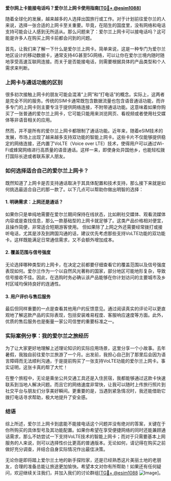 **爱尔网上卡能接电话吗？爱尔兰上网卡使用指南[[TG💪+ @esim1088](https://t.me/s/esim1088)]**

随着全球化的发展，越来越多的人选择出国旅行或工作。对于计划前往爱尔兰的人来说，选择一张合适的上网卡至关重要。毕竟，在陌生的国度里，没有网络和电话支持可能会让人感到无所适从。那么问题来了：爱尔兰上网卡可以接电话吗？这可能是许多人在购买上网卡前都会问到的问题。

首先，让我们来了解一下什么是爱尔兰上网卡。简单来说，这是一种专门为爱尔兰地区设计的移动数据卡，通常支持4G甚至5G网络，可以让你在爱尔兰境内随时随地享受高速互联网连接。而关于是否能接电话，则需要根据具体的产品类型和个人需求来判断。

### 上网卡与通话功能的区别

很多初次接触上网卡的朋友可能会混淆“上网”和“打电话”的概念。实际上，这两者是完全不同的服务。传统的SIM卡通常既包含数据流量也包含语音通话功能，而许多专门的上网卡则主要专注于提供网络连接，不附带通话功能。这意味着如果你购买了一张普通的爱尔兰上网卡，它可能只能用来浏览网页、看视频或者使用社交媒体等非语音相关的应用。

然而，并不是所有的爱尔兰上网卡都限制了通话功能。近年来，随着eSIM技术的发展，市场上出现了越来越多支持双功能的智能上网卡。这些卡片不仅能够提供稳定的网络连接，还内置了VoLTE（Voice over LTE）技术，使得用户可以通过Wi-Fi或蜂窝网络进行高质量的语音通话。这样一来，即使身处异国他乡，也能轻松拨打国际长途或者联系家人朋友。

### 如何选择适合自己的爱尔兰上网卡？

既然知道了上网卡是否支持通话取决于其具体配置和技术支持，那么接下来就是如何挑选最适合自己的那一款了。以下几点可以帮助你做出明智的选择：

#### 1. 明确需求：上网还是通话？
如果你只是单纯地需要在爱尔兰期间保持在线状态，比如刷社交媒体、观看流媒体内容或是查找信息，那么一款基础型的上网卡就足够了。这类产品价格相对便宜，且操作简便，非常适合短期游客使用。
但如果除了上网之外还需要经常拨打或接听电话，尤其是涉及到跨国沟通的话，建议优先考虑那些支持VoLTE功能的双功能卡。这样既能满足日常通信需求，又不会额外增加成本。

#### 2. 覆盖范围与信号强度
无论选择哪种类型的上网卡，在决定之前都要仔细查看它的覆盖范围以及信号强度表现如何。爱尔兰作为一个以自然风光著称的国家，部分地区可能地形复杂，导致信号接收不佳。因此，在选购时务必确认该产品能够在你计划访问的主要城市及乡村区域均保持良好的连通性。

#### 3. 用户评价与售后服务
最后但同样重要的一点是查看其他用户的反馈意见。通过阅读真实的评论可以更直观地了解这款产品的实际表现，包括安装难易程度、客服响应速度等方面。此外，优质的售后服务也是衡量一家公司信誉的重要标准之一。

### 实际案例分享：我的爱尔兰之旅经历

为了让大家更好地理解上述理论知识的实际应用场景，这里分享一个小故事。去年暑假，我独自前往爱尔兰旅游了一个月。出发前，我担心自己到了那里后会因为语言障碍而无法顺利沟通，于是提前购买了一张支持VoLTE功能的爱尔兰上网卡。事实证明，这张卡真的帮了大忙！

在整个旅程中，无论是乘坐公共交通工具还是入住民宿，我都能够通过这款卡快速联系到当地人解决问题。而且它的网络速度非常快，让我可以随时上传旅行照片到社交平台与朋友们分享美好瞬间。更重要的是，当遇到紧急情况时，我还能借助它拨打电话寻求帮助，极大地提升了安全感。

### 结语

综上所述，爱尔兰上网卡到底能不能接电话这个问题并没有绝对的答案，关键在于你所购买的具体型号及其功能配置。如果你希望在享受便捷网络的同时还能兼顾通话需求，那么不妨尝试一下支持VoLTE技术的智能上网卡；而对于只需要基本上网服务的人来说，则可以选择性价比更高的普通版本。无论如何，请记得在购买之前做好充分调查，并结合自身实际情况作出最佳决策。

无论你是即将踏上爱尔兰土地的新手探险家，还是已经熟悉这片美丽土地的老朋友，合理的准备总能让旅途更加愉快。希望本文对你有所帮助！如果还有任何疑问，欢迎继续关注我们，并加入我们的讨论群组[[TG💪+ @esim1088](https://t.me/s/esim1088) ![Image](https://i.postimg.cc/4NQfJmqS/Snipaste-2025-05-13-00-14-12.png)]。